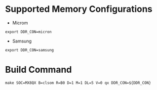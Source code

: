 # Supported Memory Configurations

* Microm
```
export DDR_CON=micron
```
* Samsung
```
export DDR_CON=samsung
```

# Build Command
```
make SOC=MX8QX B=clsom R=B0 D=1 M=1 DL=5 V=0 qx DDR_CON=${DDR_CON}
```
